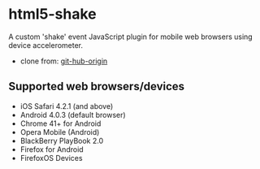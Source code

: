 html5-shake
=======================================

A custom 'shake' event JavaScript plugin for mobile web browsers using device accelerometer.

* clone from: [git-hub-origin](https://github.com/alexgibson/shake.js)

Supported web browsers/devices
---------------------------------------
- iOS Safari 4.2.1 (and above)
- Android 4.0.3 (default browser)
- Chrome 41+ for Android
- Opera Mobile (Android)
- BlackBerry PlayBook 2.0
- Firefox for Android
- FirefoxOS Devices